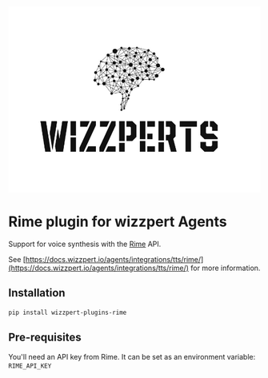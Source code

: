 ![Wizzpert Logo](wizzpert-plugins/assets/logo.png)

# Rime plugin for wizzpert Agents

Support for voice synthesis with the [Rime](https://rime.ai/) API.

See [https://docs.wizzpert.io/agents/integrations/tts/rime/](https://docs.wizzpert.io/agents/integrations/tts/rime/) for more information.

## Installation

```bash
pip install wizzpert-plugins-rime
```

## Pre-requisites

You'll need an API key from Rime. It can be set as an environment variable: `RIME_API_KEY`
